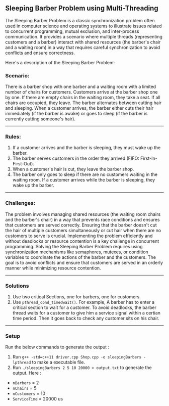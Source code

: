 ## Sleeping Barber Problem using Multi-Threading

The Sleeping Barber Problem is a classic synchronization problem often used in computer science and operating systems to illustrate issues related to concurrent programming, mutual exclusion, and inter-process communication. It provides a scenario where multiple threads (representing customers and a barber) interact with shared resources (the barber's chair and a waiting room) in a way that requires careful synchronization to avoid conflicts and ensure correctness.

Here's a description of the Sleeping Barber Problem:

### Scenario:

There is a barber shop with one barber and a waiting room with a limited number of chairs for customers. Customers arrive at the barber shop one by one. If there are empty chairs in the waiting room, they take a seat. If all chairs are occupied, they leave. The barber alternates between cutting hair and sleeping. When a customer arrives, the barber either cuts their hair immediately (if the barber is awake) or goes to sleep (if the barber is currently cutting someone's hair).

-------------

### Rules:

1. If a customer arrives and the barber is sleeping, they must wake up the barber.
2. The barber serves customers in the order they arrived (FIFO: First-In-First-Out).
3. When a customer's hair is cut, they leave the barber shop.
4. The barber only goes to sleep if there are no customers waiting in the waiting room. If a customer arrives while the barber is sleeping, they wake up the barber.

-------------

### Challenges:

The problem involves managing shared resources (the waiting room chairs and the barber's chair) in a way that prevents race conditions and ensures that customers are served correctly.
Ensuring that the barber doesn't cut the hair of multiple customers simultaneously or cut hair when there are no customers to serve is crucial.
Implementing the problem efficiently and without deadlocks or resource contention is a key challenge in concurrent programming.
Solving the Sleeping Barber Problem requires using synchronization mechanisms like semaphores, mutexes, or condition variables to coordinate the actions of the barber and the customers. The goal is to avoid conflicts and ensure that customers are served in an orderly manner while minimizing resource contention.

-------------

### Solutions

1. Use two critical Sections, one for barbers, one for customers.
2. Use ```pthread_cond_timedwait()```. For example, A barber has to enter a critical section to wait for a customer. To avoid deadlocks, the barber thread waits for a customer to give him a service signal within a certian time period. Then it goes back to check any customer sits on his chair.

--------------

### Setup

Run the below commands to generate the output :
1. Run `g++ -std=c++11 driver.cpp Shop.cpp -o sleepingBarbers -lpthread` to make a executable file.
2. Run `./sleepingBarbers 2 5 10 20000 > output.txt` to generate the output. Here :
  * `nBarbers` = 2
  * `nChairs` = 5
  * `nCustomers` = 10
  * `ServiceTime` = 20000 us
